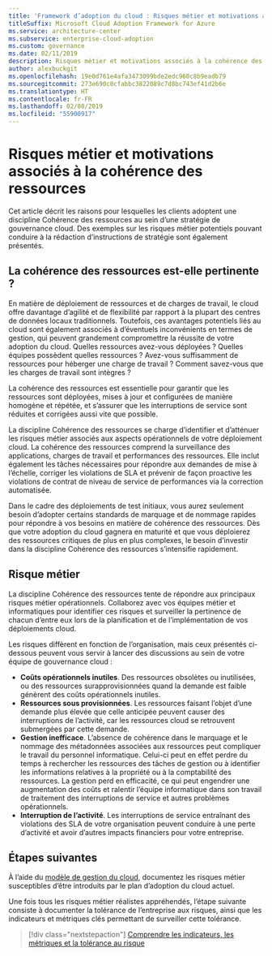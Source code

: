 ```yaml
---
title: 'Framework d’adoption du cloud : Risques métier et motivations associés à la cohérence des ressources'
titleSuffix: Microsoft Cloud Adoption Framework for Azure
ms.service: architecture-center
ms.subservice: enterprise-cloud-adoption
ms.custom: governance
ms.date: 02/11/2019
description: Risques métier et motivations associés à la cohérence des ressources
author: alexbuckgit
ms.openlocfilehash: 19e0d761e4afa3473099bde2edc960c8b9eadb79
ms.sourcegitcommit: 273e690c0cfabbc3822089c7d8bc743ef41d2b6e
ms.translationtype: HT
ms.contentlocale: fr-FR
ms.lasthandoff: 02/08/2019
ms.locfileid: "55900917"
---
```

# <a name="resource-consistency-motivations-and-business-risks"></a>Risques métier et motivations associés à la cohérence des ressources

Cet article décrit les raisons pour lesquelles les clients adoptent une discipline Cohérence des ressources au sein d’une stratégie de gouvernance cloud. Des exemples sur les risques métier potentiels pouvant conduire à la rédaction d’instructions de stratégie sont également présentés.

<!-- markdownlint-disable MD026 -->

## <a name="is-resource-consistency-relevant"></a>La cohérence des ressources est-elle pertinente ?

En matière de déploiement de ressources et de charges de travail, le cloud offre davantage d’agilité et de flexibilité par rapport à la plupart des centres de données locaux traditionnels. Toutefois, ces avantages potentiels liés au cloud sont également associés à d’éventuels inconvénients en termes de gestion, qui peuvent grandement compromettre la réussite de votre adoption du cloud. Quelles ressources avez-vous déployées ? Quelles équipes possèdent quelles ressources ? Avez-vous suffisamment de ressources pour héberger une charge de travail ? Comment savez-vous que les charges de travail sont intègres ?

La cohérence des ressources est essentielle pour garantir que les ressources sont déployées, mises à jour et configurées de manière homogène et répétée, et s’assurer que les interruptions de service sont réduites et corrigées aussi vite que possible.

La discipline Cohérence des ressources se charge d’identifier et d’atténuer les risques métier associés aux aspects opérationnels de votre déploiement cloud. La cohérence des ressources comprend la surveillance des applications, charges de travail et performances des ressources. Elle inclut également les tâches nécessaires pour répondre aux demandes de mise à l’échelle, corriger les violations de SLA et prévenir de façon proactive les violations de contrat de niveau de service de performances via la correction automatisée.

Dans le cadre des déploiements de test initiaux, vous aurez seulement besoin d’adopter certains standards de marquage et de nommage rapides pour répondre à vos besoins en matière de cohérence des ressources. Dès que votre adoption du cloud gagnera en maturité et que vous déploierez des ressources critiques de plus en plus complexes, le besoin d’investir dans la discipline Cohérence des ressources s’intensifie rapidement.

## <a name="business-risk"></a>Risque métier

La discipline Cohérence des ressources tente de répondre aux principaux risques métier opérationnels. Collaborez avec vos équipes métier et informatiques pour identifier ces risques et surveiller la pertinence de chacun d’entre eux lors de la planification et de l’implémentation de vos déploiements cloud.

Les risques diffèrent en fonction de l’organisation, mais ceux présentés ci-dessous peuvent vous servir à lancer des discussions au sein de votre équipe de gouvernance cloud :

- **Coûts opérationnels inutiles**. Des ressources obsolètes ou inutilisées, ou des ressources surapprovisionnées quand la demande est faible génèrent des coûts opérationnels inutiles.
- **Ressources sous provisionnées**. Les ressources faisant l’objet d’une demande plus élevée que celle anticipée peuvent causer des interruptions de l’activité, car les ressources cloud se retrouvent submergées par cette demande.
- **Gestion inefficace**. L’absence de cohérence dans le marquage et le nommage des métadonnées associées aux ressources peut compliquer le travail du personnel informatique. Celui-ci peut en effet perdre du temps à rechercher les ressources des tâches de gestion ou à identifier les informations relatives à la propriété ou à la comptabilité des ressources. La gestion perd en efficacité, ce qui peut engendrer une augmentation des coûts et ralentir l’équipe informatique dans son travail de traitement des interruptions de service et autres problèmes opérationnels.
- **Interruption de l’activité**. Les interruptions de service entraînant des violations des SLA de votre organisation peuvent conduire à une perte d’activité et avoir d’autres impacts financiers pour votre entreprise.

## <a name="next-steps"></a>Étapes suivantes

À l’aide du [modèle de gestion du cloud](./template.md), documentez les risques métier susceptibles d’être introduits par le plan d’adoption du cloud actuel.

Une fois tous les risques métier réalistes appréhendés, l’étape suivante consiste à documenter la tolérance de l’entreprise aux risques, ainsi que les indicateurs et métriques clés permettant de surveiller cette tolérance.

> [!div class="nextstepaction"]
> [Comprendre les indicateurs, les métriques et la tolérance au risque](./metrics-tolerance.md)
